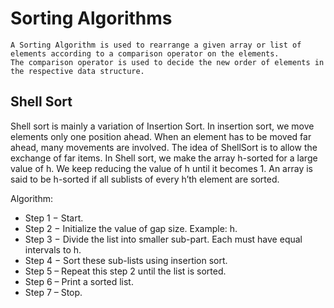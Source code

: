 # Sorting Algorithms

```README
A Sorting Algorithm is used to rearrange a given array or list of elements according to a comparison operator on the elements. 
The comparison operator is used to decide the new order of elements in the respective data structure.
```

## Shell Sort

Shell sort is mainly a variation of Insertion Sort. In insertion sort, we move elements only one position ahead. When an element has to be moved far ahead, many movements are involved. The idea of ShellSort is to allow the exchange of far items. In Shell sort, we make the array h-sorted for a large value of h. We keep reducing the value of h until it becomes 1. An array is said to be h-sorted if all sublists of every h’th element are sorted.

Algorithm:

- Step 1 − Start.
- Step 2 − Initialize the value of gap size. Example: h.
- Step 3 − Divide the list into smaller sub-part. Each must have equal intervals to h.
- Step 4 − Sort these sub-lists using insertion sort.
- Step 5 – Repeat this step 2 until the list is sorted.
- Step 6 – Print a sorted list.
- Step 7 – Stop.
